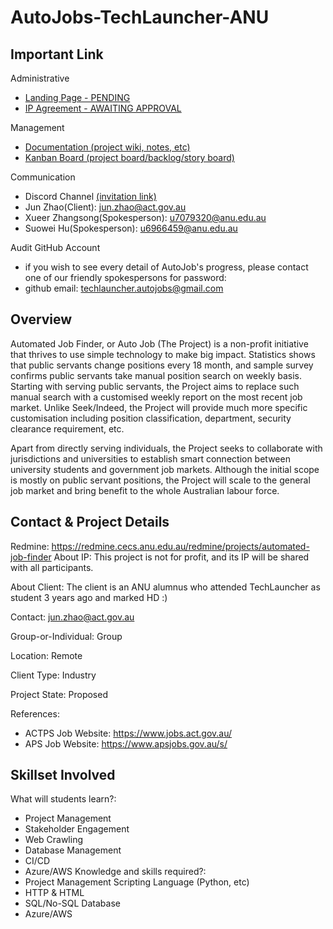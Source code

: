 # AutoJobs-TechLauncher-ANU



## Important Link


Administrative
- [Landing Page - PENDING]()
- [IP Agreement - AWAITING APPROVAL](https://docs.google.com/document/d/1Fy1RME6irIdaZHz1jwlvkazG_BIYQ3dWWcGJSCx-Md4/edit?usp=sharing)

Management 
- [Documentation (project wiki, notes, etc)](https://github.com/SuoweiHu/AutoJobs-TechLauncher-ANU/wiki)
- [Kanban Board (project board/backlog/story board)](https://github.com/users/SuoweiHu/projects/1/views/1)

Communication
- Discord Channel [(invitation link)](https://discord.gg/MkVwnB5e)
- Jun Zhao(Client): jun.zhao@act.gov.au
- Xueer Zhangsong(Spokesperson): u7079320@anu.edu.au
- Suowei Hu(Spokesperson): u6966459@anu.edu.au


Audit GitHub Account
- if you wish to see every detail of AutoJob's progress, please contact one of our friendly spokespersons for password:
- github email: techlauncher.autojobs@gmail.com


## Overview

Automated Job Finder, or Auto Job (The Project) is a non-profit initiative that thrives to use simple technology to make big impact. Statistics shows that public servants change positions every 18 month, and sample survey confirms public servants take manual position search on weekly basis. Starting with serving public servants, the Project aims to replace such manual search with a customised weekly report on the most recent job market. Unlike Seek/Indeed, the Project will provide much more specific customisation including position classification, department, security clearance requirement, etc.

Apart from directly serving individuals, the Project seeks to collaborate with jurisdictions and universities to establish smart connection between university students and government job markets. Although the initial scope is mostly on public servant positions, the Project will scale to the general job market and bring benefit to the whole Australian labour force.


## Contact & Project Details

Redmine: https://redmine.cecs.anu.edu.au/redmine/projects/automated-job-finder
About IP: This project is not for profit, and its IP will be shared with all participants.

About Client: The client is an ANU alumnus who attended TechLauncher as student 3 years ago and marked HD :)

Contact: jun.zhao@act.gov.au

Group-or-Individual: Group

Location: Remote

Client Type: Industry

Project State: Proposed

References:

- ACTPS Job Website: https://www.jobs.act.gov.au/
- APS Job Website: https://www.apsjobs.gov.au/s/



## Skillset Involved 

What will students learn?:
- Project Management
- Stakeholder Engagement
- Web Crawling
- Database Management
- CI/CD
- Azure/AWS
 Knowledge and skills required?:
- Project Management
 Scripting Language (Python, etc)
- HTTP & HTML
- SQL/No-SQL Database
- Azure/AWS
